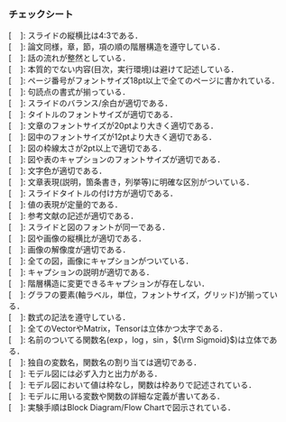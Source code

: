 ### チェックシート
$\left[\ \ \ \ \right]$: スライドの縦横比は4:3である．<br>
$\left[\ \ \ \ \right]$: 論文同様，章，節，項の順の階層構造を遵守している．<br>
    $\left[\ \ \ \ \right]$: 話の流れが整然としている．<br>
    $\left[\ \ \ \ \right]$: 本質的でない内容(目次，実行環境)は避けて記述している．<br>
$\left[\ \ \ \ \right]$: ページ番号がフォントサイズ18pt以上で全てのページに書かれている．<br>
$\left[\ \ \ \ \right]$: 句読点の書式が揃っている．<br>
$\left[\ \ \ \ \right]$: スライドのバランス/余白が適切である．<br>
    $\left[\ \ \ \ \right]$: タイトルのフォントサイズが適切である．<br>
    $\left[\ \ \ \ \right]$: 文章のフォントサイズが20ptより大きく適切である．<br>
    $\left[\ \ \ \ \right]$: 図中のフォントサイズが12ptより大きく適切である．<br>
    $\left[\ \ \ \ \right]$: 図の枠線太さが2pt以上で適切である．<br>
    $\left[\ \ \ \ \right]$: 図や表のキャプションのフォントサイズが適切である．<br>
$\left[\ \ \ \ \right]$: 文字色が適切である．<br>
$\left[\ \ \ \ \right]$: 文章表現(説明，箇条書き，列挙等)に明確な区別がついている．<br>
$\left[\ \ \ \ \right]$: スライドタイトルの付け方が適切である．<br>
$\left[\ \ \ \ \right]$: 値の表現が定量的である．<br>
$\left[\ \ \ \ \right]$: 参考文献の記述が適切である．<br>
$\left[\ \ \ \ \right]$: スライドと図のフォントが同一である．<br>
$\left[\ \ \ \ \right]$: 図や画像の縦横比が適切である．<br>
$\left[\ \ \ \ \right]$: 画像の解像度が適切である．<br>
$\left[\ \ \ \ \right]$: 全ての図，画像にキャプションがついている．<br>
    $\left[\ \ \ \ \right]$: キャプションの説明が適切である．<br>
    $\left[\ \ \ \ \right]$: 階層構造に変更できるキャプションが存在しない．<br>
$\left[\ \ \ \ \right]$: グラフの要素(軸ラベル，単位，フォントサイズ，グリッド)が揃っている．<br>
$\left[\ \ \ \ \right]$: 数式の記法を遵守している．<br>
    $\left[\ \ \ \ \right]$: 全てのVectorやMatrix，Tensorは立体かつ太字である．<br>
    $\left[\ \ \ \ \right]$: 名前のついてる関数名($\exp$，$\log$，$\sin$，${\rm Sigmoid}$)は立体である．<br>
$\left[\ \ \ \ \right]$: 独自の変数名，関数名の割り当ては適切である．<br>
$\left[\ \ \ \ \right]$: モデル図には必ず入力と出力がある．<br>
$\left[\ \ \ \ \right]$: モデル図において値は枠なし，関数は枠ありで記述されている．<br>
$\left[\ \ \ \ \right]$: モデルに用いる変数や関数の詳細な定義が書いてある．<br>
$\left[\ \ \ \ \right]$: 実験手順はBlock Diagram/Flow Chartで図示されている．<br>

